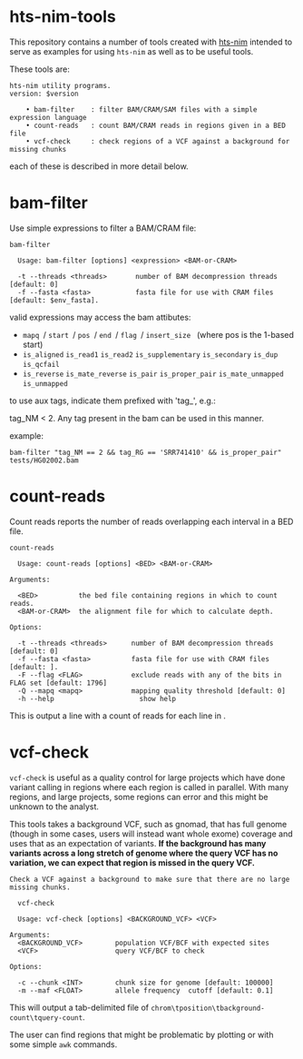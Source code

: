 # hts-nim-tools

This repository contains a number of tools created with [hts-nim](https://github.com/brentp/hts-nim/) intended
to serve as examples for using `hts-nim` as well as to be useful tools.

These tools are:

```
hts-nim utility programs.
version: $version

	• bam-filter    : filter BAM/CRAM/SAM files with a simple expression language
	• count-reads   : count BAM/CRAM reads in regions given in a BED file
	• vcf-check     : check regions of a VCF against a background for missing chunks
```

each of these is described in more detail below.

# bam-filter

Use simple expressions to filter a BAM/CRAM file:

```
bam-filter

  Usage: bam-filter [options] <expression> <BAM-or-CRAM>

  -t --threads <threads>       number of BAM decompression threads [default: 0]
  -f --fasta <fasta>           fasta file for use with CRAM files [default: $env_fasta].
```

valid expressions may access the bam attibutes:

+  `mapq `/ `start `/ `pos `/ `end `/ `flag `/ `insert_size ` (where pos is the 1-based start)
+ `is_aligned` `is_read1` `is_read2` `is_supplementary` `is_secondary` `is_dup` `is_qcfail`
+ `is_reverse` `is_mate_reverse` `is_pair` `is_proper_pair` `is_mate_unmapped` `is_unmapped`

to use aux tags, indicate them prefixed with 'tag_', e.g.:

  tag_NM < 2. Any tag present in the bam can be used in this manner.

example:
```
bam-filter "tag_NM == 2 && tag_RG == 'SRR741410' && is_proper_pair" tests/HG02002.bam
```

# count-reads

Count reads reports the number of reads overlapping each interval in a BED file.

```
count-reads

  Usage: count-reads [options] <BED> <BAM-or-CRAM>

Arguments:                                                                                                                                                 

  <BED>          the bed file containing regions in which to count reads.
  <BAM-or-CRAM>  the alignment file for which to calculate depth.

Options:

  -t --threads <threads>      number of BAM decompression threads [default: 0]
  -f --fasta <fasta>          fasta file for use with CRAM files [default: ].
  -F --flag <FLAG>            exclude reads with any of the bits in FLAG set [default: 1796]
  -Q --mapq <mapq>            mapping quality threshold [default: 0]
  -h --help                     show help
```

This is output a line with a count of reads for each line in <BED>.

# vcf-check

`vcf-check` is useful as a quality control for large projects which have done variant calling in regions
where each region is called in parallel. With many regions, and large projects, some regions can error and
this might be unknown to the analyst.

This tools takes a background VCF, such as gnomad, that has full genome (though in some cases, users will
instead want whole exome) coverage and uses that as an expectation of variants. **If the background has many
variants across a long stretch of genome where the query VCF has no variation, we can expect that region is
missed in the query VCF.**

```
Check a VCF against a background to make sure that there are no large missing chunks.

  vcf-check

  Usage: vcf-check [options] <BACKGROUND_VCF> <VCF>

Arguments:                                                                                                                                                 
  <BACKGROUND_VCF>        population VCF/BCF with expected sites
  <VCF>                   query VCF/BCF to check

Options:

  -c --chunk <INT>        chunk size for genome [default: 100000]
  -m --maf <FLOAT>        allele frequency  cutoff [default: 0.1]
```

This will output a tab-delimited file of `chrom\tposition\tbackground-count\tquery-count`.

The user can find regions that might be problematic by plotting or with some simple `awk` commands.
